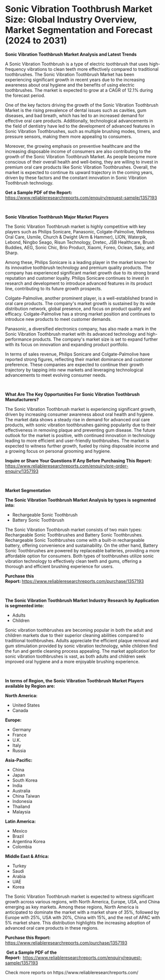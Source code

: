 <p><h1>Sonic Vibration Toothbrush Market Size: Global Industry Overview, Market Segmentation and Forecast (2024 to 2031)</h1></p><p><strong>Sonic Vibration Toothbrush Market Analysis and Latest Trends</strong></p>
<p><p>A Sonic Vibration Toothbrush is a type of electric toothbrush that uses high-frequency vibrations to clean teeth more effectively compared to traditional toothbrushes. The Sonic Vibration Toothbrush Market has been experiencing significant growth in recent years due to the increasing awareness about oral hygiene and the benefits of using electric toothbrushes. The market is expected to grow at a CAGR of 12.1% during the forecast period.</p><p>One of the key factors driving the growth of the Sonic Vibration Toothbrush Market is the rising prevalence of dental issues such as cavities, gum diseases, and bad breath, which has led to an increased demand for effective oral care products. Additionally, technological advancements in the field of dentistry have led to the development of advanced features in Sonic Vibration Toothbrushes, such as multiple brushing modes, timers, and pressure sensors, making them more appealing to consumers.</p><p>Moreover, the growing emphasis on preventive healthcare and the increasing disposable income of consumers are also contributing to the growth of the Sonic Vibration Toothbrush Market. As people become more conscious of their overall health and well-being, they are willing to invest in premium oral care products like Sonic Vibration Toothbrushes. Overall, the market is expected to continue its upward trajectory in the coming years, driven by these factors and the constant innovation in Sonic Vibration Toothbrush technology.</p></p>
<p><strong>Get a Sample PDF of the Report:&nbsp;</strong> <a href="https://www.reliableresearchreports.com/enquiry/request-sample/1357193">https://www.reliableresearchreports.com/enquiry/request-sample/1357193</a></p>
<p>&nbsp;</p>
<p><strong>Sonic Vibration Toothbrush Major Market Players</strong></p>
<p><p>The Sonic Vibration Toothbrush market is highly competitive with key players such as Philips Sonicare, Panasonic, Colgate-Palmolive, Wellness Oral Care, Usmile, Church & Dwight (Arm & Hammer), LION, Waterpik, Lebond, Ningbo Seago, Risun Technology, Dretec, JSB Healthcare, Brush Buddies, AEG, Sonic Chic, Brio Product, Xiaomi, Foreo, Oclean, Saky, and Sharp.</p><p>Among these, Philips Sonicare is a leading player in the market known for its innovative toothbrush technology and premium quality products. The company has experienced significant market growth due to its strong brand reputation and customer loyalty. Philips Sonicare continues to invest in research and development to introduce advanced features in its product line, contributing to its future growth prospects.</p><p>Colgate-Palmolive, another prominent player, is a well-established brand in oral care products. The company's market growth is sustained by its wide distribution network, global presence, and focus on product quality and efficacy. Colgate-Palmolive has a strong market position and continues to introduce new products to meet customer demands.</p><p>Panasonic, a diversified electronics company, has also made a mark in the Sonic Vibration Toothbrush market with its advanced technology and high-performance products. The company's market size is set to expand further with its focus on innovation and expanding product portfolio.</p><p>In terms of sales revenue, Philips Sonicare and Colgate-Palmolive have reported strong figures, reflecting their market dominance and customer preference. These companies are expected to continue their growth trajectory by tapping into new markets and leveraging technological advancements to meet evolving consumer needs.</p></p>
<p>&nbsp;</p>
<p><strong>What Are The Key Opportunities For Sonic Vibration Toothbrush Manufacturers?</strong></p>
<p><p>The Sonic Vibration Toothbrush market is experiencing significant growth, driven by increasing consumer awareness about oral health and hygiene. The market data shows a steady rise in demand for advanced oral care products, with sonic vibration toothbrushes gaining popularity due to their effectiveness in removing plaque and preventing gum disease. The future outlook for the market is positive, with continued innovation in technology leading to more efficient and user-friendly toothbrushes. The market is expected to witness further growth, fueled by rising disposable income and a growing focus on personal grooming and hygiene.</p></p>
<p><strong>Inquire or Share Your Questions If Any Before Purchasing This Report:</strong> <a href="https://www.reliableresearchreports.com/enquiry/pre-order-enquiry/1357193">https://www.reliableresearchreports.com/enquiry/pre-order-enquiry/1357193</a></p>
<p>&nbsp;</p>
<p><strong>Market Segmentation</strong></p>
<p><strong>The Sonic Vibration Toothbrush Market Analysis by types is segmented into:</strong></p>
<p><ul><li>Rechargeable Sonic Toothbrush</li><li>Battery Sonic Toothbrush</li></ul></p>
<p><p>The Sonic Vibration Toothbrush market consists of two main types: Rechargeable Sonic Toothbrushes and Battery Sonic Toothbrushes. Rechargeable Sonic Toothbrushes come with a built-in rechargeable battery, offering convenience and sustainability. On the other hand, Battery Sonic Toothbrushes are powered by replaceable batteries, providing a more affordable option for consumers. Both types of toothbrushes utilize sonic vibration technology to effectively clean teeth and gums, offering a thorough and efficient brushing experience for users.</p></p>
<p><strong>Purchase this Report:&nbsp;</strong><a href="https://www.reliableresearchreports.com/purchase/1357193">https://www.reliableresearchreports.com/purchase/1357193</a></p>
<p>&nbsp;</p>
<p><strong>The Sonic Vibration Toothbrush Market Industry Research by Application is segmented into:</strong></p>
<p><ul><li>Adults</li><li>Children</li></ul></p>
<p><p>Sonic vibration toothbrushes are becoming popular in both the adult and children markets due to their superior cleaning abilities compared to traditional toothbrushes. Adults appreciate the efficient plaque removal and gum stimulation provided by sonic vibration technology, while children find the fun and gentle cleaning process appealing. The market application for sonic vibration toothbrushes is vast, as both adults and children seek improved oral hygiene and a more enjoyable brushing experience.</p></p>
<p>&nbsp;</p>
<p><strong>In terms of Region, the Sonic Vibration Toothbrush Market Players available by Region are:</strong></p>
<p>
    <p> <strong> North America: </strong>
        <ul>
            <li>United States</li>
            <li>Canada</li>
        </ul>
        </p> 
    <p> <strong> Europe: </strong>
        <ul>
            <li>Germany</li>
            <li>France</li>
            <li>U.K.</li>
            <li>Italy</li>
            <li>Russia</li>
        </ul>
        </p> 
    <p> <strong> Asia-Pacific: </strong>
        <ul>
            <li>China</li>
            <li>Japan</li>
            <li>South Korea</li>
            <li>India</li>
            <li>Australia</li>
            <li>China Taiwan</li>
            <li>Indonesia</li>
            <li>Thailand</li>
            <li>Malaysia</li>
        </ul>
        </p> 
    <p> <strong> Latin America: </strong>
        <ul>
            <li>Mexico</li>
            <li>Brazil</li>
            <li>Argentina Korea</li>
            <li>Colombia</li>
        </ul>
        </p> 
    <p> <strong> Middle East & Africa: </strong>
        <ul>
            <li>Turkey</li>
            <li>Saudi</li>
            <li>Arabia</li>
            <li>UAE</li>
            <li>Korea</li>
        </ul>
    </p>
    </p>
<p><p>The Sonic Vibration Toothbrush market is expected to witness significant growth across various regions, with North America, Europe, USA, and China emerging as key markets. Among these regions, North America is anticipated to dominate the market with a market share of 35%, followed by Europe with 25%, USA with 20%, China with 15%, and the rest of APAC with 5% market share. This distribution highlights the increasing adoption of advanced oral care products in these regions.</p></p>
<p><strong>Purchase this Report: </strong><a href="https://www.reliableresearchreports.com/purchase/1357193">https://www.reliableresearchreports.com/purchase/1357193</a></p>
<p>&nbsp;<strong>Get a Sample PDF of the Report:&nbsp;&nbsp;</strong><a href="https://www.reliableresearchreports.com/enquiry/request-sample/1357193">https://www.reliableresearchreports.com/enquiry/request-sample/1357193</a></p>
<p><strong></strong></p>
<p>Check more reports on https://www.reliableresearchreports.com/</p>